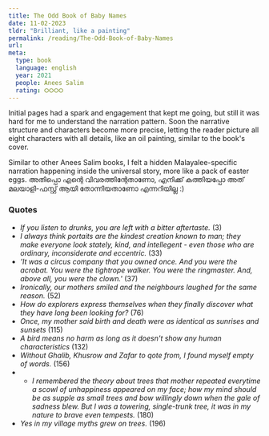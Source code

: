 ```yaml
---
title: The Odd Book of Baby Names
date: 11-02-2023
tldr: "Brilliant, like a painting"
permalink: /reading/The-Odd-Book-of-Baby-Names
url: 
meta: 
  type: book
  language: english
  year: 2021
  people: Anees Salim
  rating: ⭘⭘⭘⭘
---
```


Initial pages had a spark and engagement that kept me going, but still it was hard for me to understand the narration pattern. Soon the narrative structure and characters become more precise, letting the reader picture all eight characters with all details, like an oil painting, similar to the book's cover. 

Similar to other Anees Salim books, I felt a hidden Malayalee-specific narration happening inside the universal story, more like a pack of easter eggs. അതിപ്പൊ എന്റെ വിവരത്തിന്റേതാണോ, എനിക്ക് കത്തിയപ്പോ അത് മലയാളി-ഫസ്റ്റ് ആയി തോന്നിയതാണോ എന്നറിയില്ല :) 

### Quotes 
- *If you listen to drunks, you are left with a bitter aftertaste.* (3)
- *I always think portaits are the kindest creation known to man; they make everyone look stately, kind, and intellegent - even those who are ordinary, inconsiderate and eccentric.* (33)
- *'It was a circus company that you owned once. And you were the acrobat. You were the tightrope walker. You were the ringmaster. And, above all, you were the clown.'* (37)
- *Ironically, our mothers smiled and the neighbours laughed for the same reason.* (52)
- *How do explorers express themselves when they finally discover what they have long been looking for?* (76)
- *Once, my mother said birth and death were as identical as sunrises and sunsets* (115)
- *A bird means no harm as long as it doesn't show any human characteristics* (132)
- *Without Ghalib, Khusrow and Zafar to qote from, I found myself empty of words.* (156)
- - *I remembered the theory about trees that mother repeated everytime a scowl of unhappiness appeared on my face; how my mind should be as supple as small trees and bow willingly down when the gale of sadness blew. But I was a towering, single-trunk tree, it was in my nature to brave even tempests.* (180)
- *Yes in my village myths grew on trees.* (196)